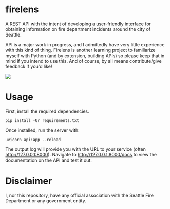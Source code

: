 # firelens
A REST API with the intent of developing a user-friendly interface for obtaining information on fire department incidents around the city of Seattle.

API is a major work in progress, and I admittedly have very little experience with this kind of thing. Firelens is another learning project to familiarize myself with Python (and by extension, building APIs) so please keep that in mind if you intend to use this. And of course, by all means contribute/give feedback if you'd like!


![](https://i.imgur.com/g4ci3nF.png)

# Usage

First, install the required dependencies.
```
pip install -Ur requirements.txt
```

Once installed, run the server with:
```
uvicorn api:app --reload
```

The output log will provide you with the URL to your service (often http://127.0.0.1:8000). Navigate to http://127.0.0.1:8000/docs to view the documentation on the API and test it out.

# Disclaimer

I, nor this repository, have any official association with the Seattle Fire Department or any government entity.
